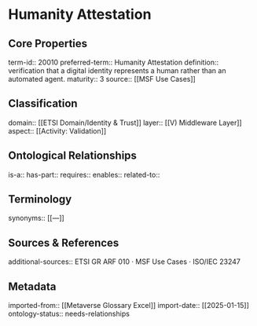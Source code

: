 # Humanity Attestation

## Core Properties
term-id:: 20010
preferred-term:: Humanity Attestation
definition:: verification that a digital identity represents a human rather than an automated agent.
maturity:: 3
source:: [[MSF Use Cases]]

## Classification
domain:: [[ETSI Domain/Identity & Trust]]
layer:: [[V) Middleware Layer]]
aspect:: [[Activity: Validation]]

## Ontological Relationships
is-a:: 
has-part:: 
requires:: 
enables:: 
related-to:: 

## Terminology
synonyms:: [[—]]

## Sources & References
additional-sources:: ETSI GR ARF 010 · MSF Use Cases · ISO/IEC 23247

## Metadata
imported-from:: [[Metaverse Glossary Excel]]
import-date:: [[2025-01-15]]
ontology-status:: needs-relationships